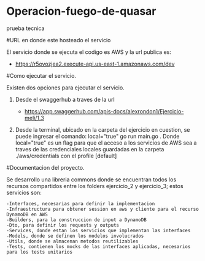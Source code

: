 # Operacion-fuego-de-quasar
prueba tecnica

#URL en donde este hosteado el servicio

El servicio donde se ejecuta el codigo es AWS y la url publica es:
   - https://r5ovozjea2.execute-api.us-east-1.amazonaws.com/dev

#Como ejecutar el servicio.

Existen dos opciones para ejecutar el servicio.

1) Desde el swaggerhub a traves de la url
   
   - https://app.swaggerhub.com/apis-docs/alexrondon1/Ejercicio-meli/1.3
    
2) Desde la terminal, ubicado en la carpeta del ejercicio en cuestion, se puede ingresar el comando: local="true" go run main.go . Donde local="true" es un flag para que el acceso a los servicios de AWS sea a traves de las credenciales locales guardadas en la carpeta ./aws/credentials con el profile [default] 
    
#Documentacion del proyecto.

Se desarrollo una libreria commons donde se encuentran todos los recursos compartidos entre los folders ejercicio_2 y ejercicio_3; estos servicios son:

    -Interfaces, necesarias para definir la implementacion
    -Infraestructura para obtener session en aws y cliente para el recurso DynamoDB en AWS
    -Builders, para la construccion de input a DynamoDB
    -Dto, para definir los requests y outputs
    -Services, donde estan los servicios que implementan las interfaces
    -Models, donde se definen los modelos involucrados
    -Utils, donde se almacenan metodos reutilizables
    -Tests, contienen los mocks de las interfaces aplicadas, necesarios para los tests unitarios
